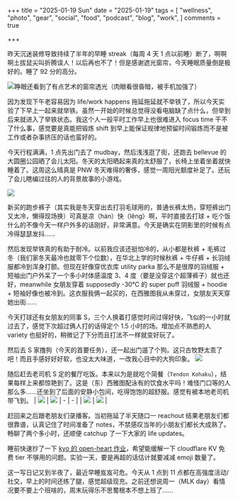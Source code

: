+++
title = "2025-01-19 Sun"
date = "2025-01-19"
tags = [
    "wellness",
    "photo",
    "gear",
    "social",
    "food",
    "podcast",
    "blog",
    "work",
]
comments = true

+++

昨天沉迷装修导致持续了半年的早睡 streak（每周 4 天 1 点以前睡）断了，啊啊啊土拔鼠尖叫折腾误人！以后再也不了！但是感谢遮光窗帘，今天睡眠质量倒是极好的。睡了 92 分的高分。

![睁眼还看到了有点艺术的窗帘透光（肉眼看很昏暗，被手机加强了）](https://media.douchi.space/douchi/media_attachments/files/113/856/522/524/475/987/original/b47b9a2b8a5ceba0.jpg)

因为发现下午老容易因为 life/work happens 拖延拖延就不举铁了，所以今天实验了下早上一起来就举铁。虽然一开始的时候总觉得没看电脑缺了点什么，但举到后来就进入了举铁状态。我这个人一般平时工作早上也很难进入 focus time 干不了什么事，感觉要是真能把锻炼 shift 到早上能保证规律地预留时间锻炼而不是被工作或者杂事挤压的话也蛮好的。

今天行程满满，1 点先出门去了 mudbay，然后浅浅逛了街，还跑去 bellevue 的大圆圈公园晒了会儿太阳。冬天的太阳晒起来真的太舒服了，长椅上坐着坐着就快睡着了。这周这么晴真是 PNW 冬天难得的奢侈，感觉一周阳光额度补足了。还玩了会儿瞎编过往的人的背景故事的小游戏。

![](https://media.douchi.space/douchi/media_attachments/files/113/859/653/420/398/393/original/054e040525872b43.png)

新买的跑步裤子（其实我是冬天穿出去打羽毛球用的，普通长裤太热，穿短裤出门又太冷，懒得现场换）可真是凉（hán）快（lěng）啊，平时直接去打球 + 吃个饭什么的不像今天一样户外多的话刚好，非常满意。今天是确实在阴影里的时候有点冷得瑟瑟发抖……

然后发现举铁真的有助于耐冷。以前我应该还挺怕冷的，从小都是秋裤 + 毛裤过冬（我们家冬天最冷也就零下个位数），在华北上学的时候秋裤 + 牛仔裤 + 长羽绒服都冷到浑身打颤。但现在好像穿优衣库 utility parka 那么不是很厚的羽绒服 + 短袖出门户外呆了一个多小时体感温度 3、4 度（要是没穿这个超薄裤子）就也还好，meanwhile 女朋友穿着 supposedly -30°C 的 super puff 羽绒服 + hoodie + 短袖好像也被冷到。这衣服我俩一起买的，在西雅图我从未穿过，女朋友天天穿她出街……

今天打球还有女朋友的同事 S，三个人换着打感觉时间过得好快，飞似的一小时就过去了，感觉下次超过俩人打的话得定个 1.5 小时的场。增加点不熟悉的人 variety 也挺好的，稍微记了下分而且打法不一样就变好玩了。

然后去 S 家撸狗（今天的首要任务），还一起出门遛了个狗。这只古牧野太乖了吧！而且手感好好好软，也没太大味道，一改我心目中的大狗印象。
![](https://media.douchi.space/douchi/cache/media_attachments/files/113/859/528/806/493/147/original/fb1bfe45cb2ca3e0.jpeg)

随后赶去老司机 S 定的餐厅吃饭。本来以为是就吃个简餐（`Tendon Kohaku`），结果每样上来都惊艳到了。这是（东）西雅图配泳有的饮食水平吗！难怪门口等的人那么多……还坐到了后面的安静小包间，吃得饱饱的超舒服。感觉有被本地老司机带飞到。
| ![](https://media.douchi.space/douchi/media_attachments/files/113/859/396/578/476/901/original/9ec61ddb53d67177.jpg) | ![](https://media.douchi.space/douchi/media_attachments/files/113/859/396/597/127/998/original/b89ab9c879450a2f.jpg)
| - | - |
| ![](https://media.douchi.space/douchi/media_attachments/files/113/859/396/582/283/553/original/92a7555ab541d791.jpg) | ![](https://media.douchi.space/douchi/media_attachments/files/113/859/396/514/506/098/original/4481ba9c6d9795cf.jpg) |

赶回来之后跟老朋友们录播客。当初拖延了半天随口一 reachout 结果老朋友们都很靠谱，认真记住了时间准备了 notes，不禁感叹当年的小朋友们都长大成熟了。畅聊了两个多小时，还顺便 catchup 了一下大家的 life updates。

睡前快速抄了一下 [kyo 的 open-heart 作业](https://thirdshire.com/hugo-stack-renovation-part-three/?utm_source=daily.douchi.space)，希望能缓解一下 cloudflare KV 免费 tier 不够用的问题。实验一天，要是再超的话估计就要减减 emoji 数量了。

这一写日记又到半夜了，最近早睡岌岌可危。今天从 1 点到 11 点都在高强度活动/社交，早上的时间还练了腿，感觉超级现充。之前还想说周一（MLK day）看情况要不要上个班啥的，周末玩得乐不思蜀根本不想上班了……